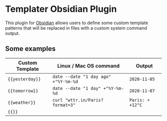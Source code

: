 

# Templater Obsidian Plugin

This plugin for [Obsidian](https://obsidian.md/) allows users to define some custom template patterns that will be replaced in files with a custom system command output.



## Some examples

| Custom Template | Linux / Mac OS command               | Output           |
| --------------- | ------------------------------------ | ---------------- |
| `{{yesterday}}` | `date --date "1 day ago" +"%Y-%m-%d` | `2020-11-05`     |
| `{{tomorrow}}`  | `date --date "1 day" +"%Y-%m-%d`     | `2020-11-07`     |
| `{{weather}}`   | `curl "wttr.in/Paris?format=3"`      | `Paris: ☀️ +12°C` |
| `{{}}`          |                                      |                  |

